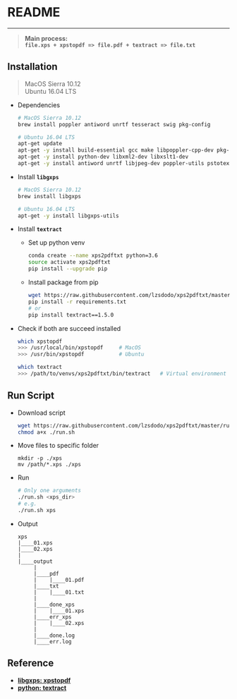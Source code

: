 # README
--------

> **Main process:**     
>   **`file.xps + xpstopdf => file.pdf + textract => file.txt`**


## Installation 

> MacOS Sierra 10.12    
> Ubuntu 16.04 LTS      

- Dependencies

    ```bash
    # MacOS Sierra 10.12
    brew install poppler antiword unrtf tesseract swig pkg-config
    ```

    ```bash
    # Ubuntu 16.04 LTS
    apt-get update
    apt-get -y install build-essential gcc make libpoppler-cpp-dev pkg-config libpulse-dev 
    apt-get -y install python-dev libxml2-dev libxslt1-dev
    apt-get -y install antiword unrtf libjpeg-dev poppler-utils pstotext flac tesseract-ocr ffmpeg lame libmad0 libsox-fmt-mp3 sox swig zlib1g-dev
    ```

- Install **`libgxps`**

    ```bash
    # MacOS Sierra 10.12
    brew install libgxps
    ```

    ```bash
    # Ubuntu 16.04 LTS
    apt-get -y install libgxps-utils
    ```

- Install **`textract`**
    
    - Set up python venv

        ```bash
        conda create --name xps2pdftxt python=3.6
        source activate xps2pdftxt
        pip install --upgrade pip
        ```

    - Install package from pip

        ```bash
        wget https://raw.githubusercontent.com/lzsdodo/xps2pdftxt/master/requirements.txt
        pip install -r requirements.txt
        # or 
        pip install textract==1.5.0
        ```

- Check if both are succeed installed

    ```bash
    which xpstopdf
    >>> /usr/local/bin/xpstopdf     # MacOS
    >>> /usr/bin/xpstopdf           # Ubuntu
    ```

    ```bash
    which textract
    >>> /path/to/venvs/xps2pdftxt/bin/textract   # Virtual environment
    ```


## Run Script

- Download script

    ```bash
    wget https://raw.githubusercontent.com/lzsdodo/xps2pdftxt/master/run.sh
    chmod a+x ./run.sh
    ```

- Move files to specific folder

    ```
    mkdir -p ./xps
    mv /path/*.xps ./xps
    ```

- Run

    ```bash
    # Only one arguments
    ./run.sh <xps_dir>
    # e.g.
    ./run.sh xps
    ```

- Output

    ```
    xps
    |____01.xps
    |____02.xps
    |
    |____output
         |
         |____pdf
         |    |____01.pdf
         |____txt
         |    |____01.txt
         |
         |____done_xps
         |    |____01.xps
         |____err_xps
         |    |____02.xps
         |
         |____done.log
         |____err.log
    ```

## Reference

- **[libgxps: xpstopdf](https://wiki.gnome.org/Projects/libgxps)**
- **[python: textract](https://github.com/deanmalmgren/textract)**

